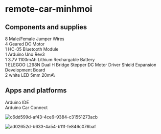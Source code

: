 # remote-car-minhmoi

## Components and supplies
8 Male/Female Jumper Wires\
4 Geared DC Motor\
1 HC-05 Bluetooth Module\
1 Arduino Uno Rev3\
1 3.7V 1100mAh Lithium Rechargable Battery\
1 ELEGOO L298N Dual H Bridge Stepper DC Motor Driver Shield Expansion Development Board\
2 white LED 5mm 20mA\

## Apps and platforms

Arduino IDE\
Arduino Car Connect

![c6dd599d-af43-4ce6-9384-c31551273acb](https://github.com/user-attachments/assets/1b53e038-6a40-43fe-9692-6f8ab9580115)

![ad02652d-b633-4a54-b11f-fe846c076baf](https://github.com/user-attachments/assets/51d6eafd-ff5f-4f20-8d80-9268fbcb4b4d)
